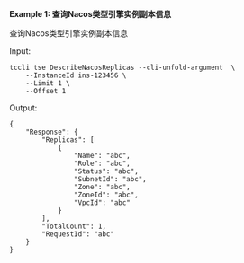 **Example 1: 查询Nacos类型引擎实例副本信息**

查询Nacos类型引擎实例副本信息

Input: 

```
tccli tse DescribeNacosReplicas --cli-unfold-argument  \
    --InstanceId ins-123456 \
    --Limit 1 \
    --Offset 1
```

Output: 
```
{
    "Response": {
        "Replicas": [
            {
                "Name": "abc",
                "Role": "abc",
                "Status": "abc",
                "SubnetId": "abc",
                "Zone": "abc",
                "ZoneId": "abc",
                "VpcId": "abc"
            }
        ],
        "TotalCount": 1,
        "RequestId": "abc"
    }
}
```

